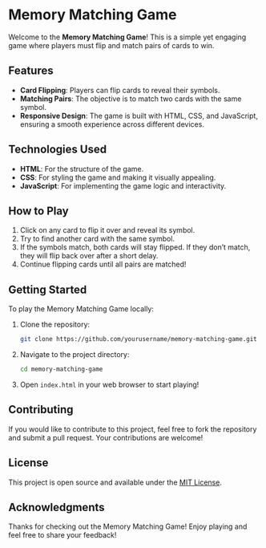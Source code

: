 # Memory Matching Game

Welcome to the **Memory Matching Game**! This is a simple yet engaging game where players must flip and match pairs of cards to win.

## Features

- **Card Flipping**: Players can flip cards to reveal their symbols.
- **Matching Pairs**: The objective is to match two cards with the same symbol.
- **Responsive Design**: The game is built with HTML, CSS, and JavaScript, ensuring a smooth experience across different devices.

## Technologies Used

- **HTML**: For the structure of the game.
- **CSS**: For styling the game and making it visually appealing.
- **JavaScript**: For implementing the game logic and interactivity.

## How to Play

1. Click on any card to flip it over and reveal its symbol.
2. Try to find another card with the same symbol.
3. If the symbols match, both cards will stay flipped. If they don’t match, they will flip back over after a short delay.
4. Continue flipping cards until all pairs are matched!

## Getting Started

To play the Memory Matching Game locally:

1. Clone the repository:
   ```bash
   git clone https://github.com/yourusername/memory-matching-game.git
   ```
2. Navigate to the project directory:
   ```bash
   cd memory-matching-game
   ```
3. Open `index.html` in your web browser to start playing!

## Contributing

If you would like to contribute to this project, feel free to fork the repository and submit a pull request. Your contributions are welcome!

## License

This project is open source and available under the [MIT License](LICENSE).

## Acknowledgments

Thanks for checking out the Memory Matching Game! Enjoy playing and feel free to share your feedback!
